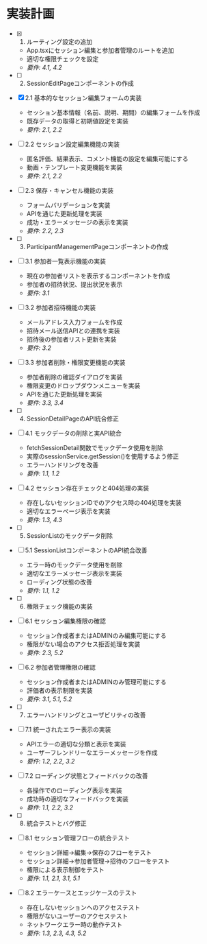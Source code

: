 # 実装計画

- [x] 1. ルーティング設定の追加
  - App.tsxにセッション編集と参加者管理のルートを追加
  - 適切な権限チェックを設定
  - _要件: 4.1, 4.2_

- [ ] 2. SessionEditPageコンポーネントの作成
- [x] 2.1 基本的なセッション編集フォームの実装
  - セッション基本情報（名前、説明、期間）の編集フォームを作成
  - 既存データの取得と初期値設定を実装
  - _要件: 2.1, 2.2_

- [ ] 2.2 セッション設定編集機能の実装
  - 匿名評価、結果表示、コメント機能の設定を編集可能にする
  - 動画・テンプレート変更機能を実装
  - _要件: 2.1, 2.2_

- [ ] 2.3 保存・キャンセル機能の実装
  - フォームバリデーションを実装
  - APIを通じた更新処理を実装
  - 成功・エラーメッセージの表示を実装
  - _要件: 2.2, 2.3_

- [ ] 3. ParticipantManagementPageコンポーネントの作成
- [ ] 3.1 参加者一覧表示機能の実装
  - 現在の参加者リストを表示するコンポーネントを作成
  - 参加者の招待状況、提出状況を表示
  - _要件: 3.1_

- [ ] 3.2 参加者招待機能の実装
  - メールアドレス入力フォームを作成
  - 招待メール送信APIとの連携を実装
  - 招待後の参加者リスト更新を実装
  - _要件: 3.2_

- [ ] 3.3 参加者削除・権限変更機能の実装
  - 参加者削除の確認ダイアログを実装
  - 権限変更のドロップダウンメニューを実装
  - APIを通じた更新処理を実装
  - _要件: 3.3, 3.4_

- [ ] 4. SessionDetailPageのAPI統合修正
- [ ] 4.1 モックデータの削除と実API統合
  - fetchSessionDetail関数でモックデータ使用を削除
  - 実際のsessionService.getSession()を使用するよう修正
  - エラーハンドリングを改善
  - _要件: 1.1, 1.2_

- [ ] 4.2 セッション存在チェックと404処理の実装
  - 存在しないセッションIDでのアクセス時の404処理を実装
  - 適切なエラーページ表示を実装
  - _要件: 1.3, 4.3_

- [ ] 5. SessionListのモックデータ削除
- [ ] 5.1 SessionListコンポーネントのAPI統合改善
  - エラー時のモックデータ使用を削除
  - 適切なエラーメッセージ表示を実装
  - ローディング状態の改善
  - _要件: 1.1, 1.2_

- [ ] 6. 権限チェック機能の実装
- [ ] 6.1 セッション編集権限の確認
  - セッション作成者またはADMINのみ編集可能にする
  - 権限がない場合のアクセス拒否処理を実装
  - _要件: 2.3, 5.2_

- [ ] 6.2 参加者管理権限の確認
  - セッション作成者またはADMINのみ管理可能にする
  - 評価者の表示制限を実装
  - _要件: 3.1, 5.1, 5.2_

- [ ] 7. エラーハンドリングとユーザビリティの改善
- [ ] 7.1 統一されたエラー表示の実装
  - APIエラーの適切な分類と表示を実装
  - ユーザーフレンドリーなエラーメッセージを作成
  - _要件: 1.2, 2.2, 3.2_

- [ ] 7.2 ローディング状態とフィードバックの改善
  - 各操作でのローディング表示を実装
  - 成功時の適切なフィードバックを実装
  - _要件: 1.1, 2.2, 3.2_

- [ ] 8. 統合テストとバグ修正
- [ ] 8.1 セッション管理フローの統合テスト
  - セッション詳細→編集→保存のフローをテスト
  - セッション詳細→参加者管理→招待のフローをテスト
  - 権限による表示制御をテスト
  - _要件: 1.1, 2.1, 3.1, 5.1_

- [ ] 8.2 エラーケースとエッジケースのテスト
  - 存在しないセッションへのアクセステスト
  - 権限がないユーザーのアクセステスト
  - ネットワークエラー時の動作テスト
  - _要件: 1.3, 2.3, 4.3, 5.2_